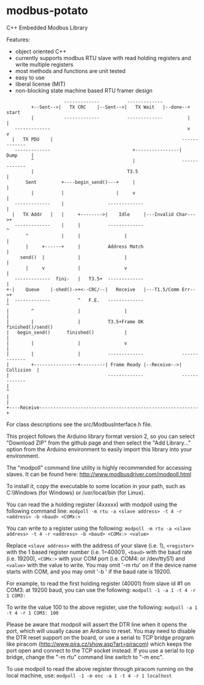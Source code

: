 # modbus-potato
C++ Embedded Modbus Library

Features:
 * object oriented C++
 * currently supports modbus RTU slave with read holding registers and write multiple registers
 * most methods and functions are unit tested
 * easy to use
 * liberal license (MIT)
 * non-blocking state machine based RTU framer design
```
                     -------------          -------------
         +--Sent-->|   TX CRC    |--Sent-->|   TX Wait   |--done--+    start
         |           -------------          -------------         |      |
   -------------                                                  v      v
  |   TX PDU    |                                               -------------
   -------------                              +----------------|    Dump     |
         ^                                    |                 -------------
         |                                  T3.5                      |
       Sent         +----begin_send()---+     |                       |
         |          |                   |     v                       |
   -------------    |                -------------                    |
  |   TX Addr   |   |     +-------->|    Idle     |---Invalid Char--->+
   -------------    |     |          -------------                    ^
       ^            |     |                |                          |
       |     +------+     |          Address Match                    |
     send()  |            |                |                          |
       |     v            |                v                          |
   -------------  fini-   |   T3.5+  -------------                    |
+-|    Queue    |-shed()->+<--CRC/--|   Receive   |---T1.5/Comm Err-->+
|  -------------          ^   F.E.   -------------                    ^
|        ^                |                |                          |
|        |                |          T3.5+Frame OK            finished()/send()
|   begin_send()      finished()           |                          |
|        |                |                v                          |
|        |                |          -------------              ------------- 
|        +----------------+---------| Frame Ready |--Receive-->|  Collision  |
|                                    -------------              -------------
|                                                                     ^
|                                                                     |
+----Receive----------------------------------------------------------+
```

For class descriptions see the src/ModbusInterface.h file.

This project follows the Arduino library format version 2, so you can select
"Download ZIP" from the github page and then select the "Add Library..." option
from the Arduino environment to easily import this library into your
environment.

The "modpoll" command line utility is highly recommended for accessing slaves.
It can be found here: http://www.modbusdriver.com/modpoll.html

To install it, copy the executable to some location in your path, such as
C:\Windows (for Windows) or /usr/local/bin (for Linux).

You can read the a holding register (4xxxxx) with modpoll using the
following command line:
`modpoll -m rtu -a <slave address> -t 4 -r <address> -b <baud> <COMx:>`

You can write to a register using the following:
`modpoll -m rtu -a <slave address> -t 4 -r <address> -b <baud> <COMx:> <value>`

Replace `<slave address>` with the address of your slave (i.e. 1), `<register>` 
with the 1 based register number (i.e. 1=40001), `<baud>` with the baud rate
(i.e. 19200), `<COMx:>` with your COM port (i.e. COM4: or /dev/ttyS1) and
`<value>` with the value to write.  You may omit '-m rtu' on if the device
name starts with COM, and you may omit '-b <baud>' if the baud rate is
19200.

For example, to read the first holding register (40001) from slave id #1 on
COM3: at 19200 baud, you can use the following:
`modpoll -1 -a 1 -t 4 -r 1 COM3:`

To write the value 100 to the above register, use the following:
`modpoll -a 1 -t 4 -r 1 COM3: 100`

Please be aware that modpoll will assert the DTR line when it opens the port,
which will usually cause an Arduino to reset.  You may need to disable the DTR
reset support on the board, or use a serial to TCP bridge program like piracom
(http://www.pira.cz/show.asp?art=piracom) which keeps the port open and connect
to the TCP socket instead.  If you use a serial to tcp bridge, change the
"-m rtu" command line switch to "-m enc".

To use modpoll to read the above register through piracom running on the local
machine, use:
`modpoll -1 -m enc -a 1 -t 4 -r 1 localhost`

